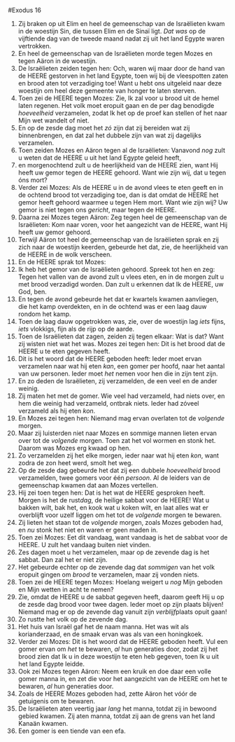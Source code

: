 #Exodus 16
1. Zij braken op uit Elim en heel de gemeenschap van de Israëlieten kwam in de woestijn Sin, die tussen Elim en de Sinaï ligt. *Dat was* op de vijftiende dag van de tweede maand nadat zij uit het land Egypte waren vertrokken.
2. En heel de gemeenschap van de Israëlieten morde tegen Mozes en tegen Aäron in de woestijn.
3. De Israëlieten zeiden tegen hen: Och, waren wij maar door de hand van de HEERE gestorven in het land Egypte, toen wij bij de vleespotten zaten en brood aten tot verzadiging toe! Want u hebt ons uitgeleid naar deze woestijn om heel deze gemeente van honger te laten sterven.
4. Toen zei de HEERE tegen Mozes: Zie, Ik zal voor u brood uit de hemel laten regenen. Het volk moet eropuit gaan en de per dag benodigde *hoeveelheid* verzamelen, zodat Ik het op de proef kan stellen of het naar Mijn wet wandelt of niet.
5. En op de zesde dag moet het *zó* zijn dat zij bereiden wat zij binnenbrengen, en dat zal het dubbele zijn van wat zij dagelijks verzamelen.
6. Toen zeiden Mozes en Aäron tegen al de Israëlieten: Vanavond *nog* zult u weten dat de HEERE u uit het land Egypte geleid heeft,
7. en morgenochtend zult u de heerlijkheid van de HEERE zien, want Hij heeft uw gemor tegen de HEERE gehoord. Want wie zijn wij, dat u tegen óns mort?
8. Verder zei Mozes: Als de HEERE u in de avond vlees te eten geeft en in de ochtend brood tot verzadiging toe, dan is dat omdat de HEERE het gemor heeft gehoord waarmee u tegen Hem mort. Want wie zijn wij? Uw gemor is niet tegen ons *gericht*, maar tegen de HEERE.
9. Daarna zei Mozes tegen Aäron: Zeg tegen heel de gemeenschap van de Israëlieten: Kom naar voren, voor het aangezicht van de HEERE, want Hij heeft uw gemor gehoord.
10. Terwijl Aäron tot heel de gemeenschap van de Israëlieten sprak en zij zich naar de woestijn keerden, gebeurde het dat, zie, de heerlijkheid van de HEERE in de wolk verscheen.
11. En de HEERE sprak tot Mozes:
12. Ik heb het gemor van de Israëlieten gehoord. Spreek tot hen en zeg: Tegen het vallen van de avond zult u vlees eten, en in de morgen zult u met brood verzadigd worden. Dan zult u erkennen dat Ik de HEERE, uw God, ben.
13. En tegen de avond gebeurde het dat er kwartels kwamen aanvliegen, die het kamp overdekten, en in de ochtend was er een laag dauw rondom het kamp.
14. Toen de laag dauw opgetrokken was, zie, over de woestijn lag *iets* fijns, *iets* vlokkigs, fijn als de rijp op de aarde.
15. Toen de Israëlieten dat zagen, zeiden zij tegen elkaar: Wat is dat? Want zij wisten niet wat het was. Mozes zei tegen hen: Dit is het brood dat de HEERE u te eten gegeven heeft.
16. Dit is het woord dat de HEERE geboden heeft: Ieder moet ervan verzamelen naar wat hij eten *kan*, een gomer per hoofd, naar het aantal van uw personen. Ieder moet *het* nemen voor hen die in zijn tent zijn.
17. En zo deden de Israëlieten, zij verzamelden, de een veel en de ander weinig.
18. Zij maten het met de gomer. Wie veel had verzameld, had niets over, en hem die weinig had verzameld, ontbrak niets. Ieder had zóveel verzameld als hij eten *kon*.
19. En Mozes zei tegen hen: Niemand mag ervan overlaten tot de *volgende* morgen.
20. Maar zij luisterden niet naar Mozes en sommige mannen lieten ervan over tot de *volgende* morgen. Toen zat het vol wormen en stonk het. Daarom was Mozes erg kwaad op hen.
21. Zo verzamelden zij het elke morgen, ieder naar wat hij eten *kon*, want zodra de zon heet werd, smolt het weg.
22. Op de zesde dag gebeurde het dat zij een dubbele *hoeveelheid* brood verzamelden, twee gomers voor één *persoon*. Al de leiders van de gemeenschap kwamen dat aan Mozes vertellen.
23. Hij zei toen tegen hen: Dat is het wat de HEERE gesproken heeft. Morgen is het de rust*dag*, de heilige sabbat voor de HEERE! Wat u bakken wilt, bak het, en kook wat u koken wilt, en laat alles wat er overblijft voor uzelf liggen om het tot de *volgende* morgen te bewaren.
24. Zij lieten het staan tot de *volgende* morgen, zoals Mozes geboden had, en *nu* stonk het niet en waren er geen maden in.
25. Toen zei Mozes: Eet dit vandaag, want vandaag is het de sabbat voor de HEERE. U zult het vandaag buiten niet vinden.
26. Zes dagen moet u het verzamelen, maar op de zevende dag is het sabbat. Dan zal het er niet zijn.
27. Het gebeurde echter op de zevende dag dat *sommigen* van het volk eropuit gingen om *brood* te verzamelen, maar zij vonden niets.
28. Toen zei de HEERE tegen Mozes: Hoelang weigert u *nog* Mijn geboden en Mijn wetten in acht te nemen?
29. Zie, omdat de HEERE u de sabbat gegeven heeft, daarom geeft Hij u op de zesde dag brood voor twee dagen. Ieder moet op zijn plaats blijven! Niemand mag er op de zevende dag vanuit zijn *verblijf*plaats opuit gaan!
30. Zo rustte het volk op de zevende dag.
31. Het huis van Israël gaf het de naam manna. Het was wit als korianderzaad, en de smaak ervan was als van een honingkoek.
32. Verder zei Mozes: Dit is het woord dat de HEERE geboden heeft. Vul een gomer ervan om *het* te bewaren, *al* hun generaties door, zodat zij het brood zien dat Ik u in deze woestijn te eten heb gegeven, toen Ik u uit het land Egypte leidde.
33. Ook zei Mozes tegen Aäron: Neem een kruik en doe daar een volle gomer manna in, en zet die voor het aangezicht van de HEERE om het te bewaren, *al* hun generaties door.
34. Zoals de HEERE Mozes geboden had, zette Aäron het vóór de getuigenis om te bewaren.
35. De Israëlieten aten veertig jaar *lang* het manna, totdat zij in bewoond gebied kwamen. Zij aten manna, totdat zij aan de grens van het land Kanaän kwamen.
36. Een gomer is een tiende van een efa.
